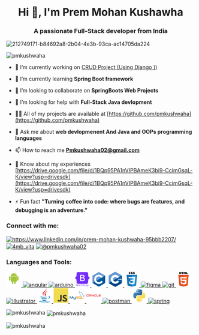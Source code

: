 <h1 align="center">Hi 👋, I'm Prem Mohan Kushawha</h1>
<h3 align="center">A passionate Full-Stack developer from India</h3>
 
![212749171-b84692a8-2b04-4e3b-93ca-ac14705da224](https://github.com/pmkushwaha/pmkushwaha/assets/108355544/d7dfcbdb-85ed-4e79-89b3-00dd6a31dab8)

<p align="left"> <img src="https://komarev.com/ghpvc/?username=pmkushwaha&label=Profile%20views&color=0e75b6&style=flat" alt="pmkushwaha" /> </p>

- 🔭 I’m currently working on [CRUD Project (Using Django )](https://github.com/pmkushwaha/Django-CRUD))

- 🌱 I’m currently learning **Spring Boot framework**

- 👯 I’m looking to collaborate on **SpringBoots Web Projects**

- 🤝 I’m looking for help with **Full-Stack Java devlopment**

- 👨‍💻 All of my projects are available at [https://github.com/pmkushwaha](https://github.com/pmkushwaha)

- 💬 Ask me about **web devlopmenent And Java and OOPs programming languages**

- 📫 How to reach me **Pmkushwaha02@gmail.com**

- 📄 Know about my experiences [https://drive.google.com/file/d/1BQp95PA1nVIPBAmeK3bi9-CcimGsqL-K/view?usp=drivesdk](https://drive.google.com/file/d/1BQp95PA1nVIPBAmeK3bi9-CcimGsqL-K/view?usp=drivesdk)

- ⚡ Fun fact **"Turning coffee into code: where bugs are features, and debugging is an adventure."**

<h3 align="left">Connect with me:</h3>
<p align="left">
<a href="https://linkedin.com/in/https://www.linkedin.com/in/prem-mohan-kushwaha-95bbb2207/" target="blank"><img align="center" src="https://raw.githubusercontent.com/rahuldkjain/github-profile-readme-generator/master/src/images/icons/Social/linked-in-alt.svg" alt="https://www.linkedin.com/in/prem-mohan-kushwaha-95bbb2207/" height="30" width="40" /></a>
<a href="https://instagram.com/4mb_vita" target="blank"><img align="center" src="https://raw.githubusercontent.com/rahuldkjain/github-profile-readme-generator/master/src/images/icons/Social/instagram.svg" alt="4mb_vita" height="30" width="40" /></a>
<a href="https://www.hackerrank.com/@pmkushwaha02" target="blank"><img align="center" src="https://raw.githubusercontent.com/rahuldkjain/github-profile-readme-generator/master/src/images/icons/Social/hackerrank.svg" alt="@pmkushwaha02" height="30" width="40" /></a>
</p>

<h3 align="left">Languages and Tools:</h3>
<p align="left"> <a href="https://developer.android.com" target="_blank" rel="noreferrer"> <img src="https://raw.githubusercontent.com/devicons/devicon/master/icons/android/android-original-wordmark.svg" alt="android" width="40" height="40"/> </a> <a href="https://angular.io" target="_blank" rel="noreferrer"> <img src="https://angular.io/assets/images/logos/angular/angular.svg" alt="angular" width="40" height="40"/> </a> <a href="https://www.arduino.cc/" target="_blank" rel="noreferrer"> <img src="https://cdn.worldvectorlogo.com/logos/arduino-1.svg" alt="arduino" width="40" height="40"/> </a> <a href="https://getbootstrap.com" target="_blank" rel="noreferrer"> <img src="https://raw.githubusercontent.com/devicons/devicon/master/icons/bootstrap/bootstrap-plain-wordmark.svg" alt="bootstrap" width="40" height="40"/> </a> <a href="https://www.cprogramming.com/" target="_blank" rel="noreferrer"> <img src="https://raw.githubusercontent.com/devicons/devicon/master/icons/c/c-original.svg" alt="c" width="40" height="40"/> </a> <a href="https://www.w3schools.com/cpp/" target="_blank" rel="noreferrer"> <img src="https://raw.githubusercontent.com/devicons/devicon/master/icons/cplusplus/cplusplus-original.svg" alt="cplusplus" width="40" height="40"/> </a> <a href="https://www.w3schools.com/css/" target="_blank" rel="noreferrer"> <img src="https://raw.githubusercontent.com/devicons/devicon/master/icons/css3/css3-original-wordmark.svg" alt="css3" width="40" height="40"/> </a> <a href="https://www.figma.com/" target="_blank" rel="noreferrer"> <img src="https://www.vectorlogo.zone/logos/figma/figma-icon.svg" alt="figma" width="40" height="40"/> </a> <a href="https://git-scm.com/" target="_blank" rel="noreferrer"> <img src="https://www.vectorlogo.zone/logos/git-scm/git-scm-icon.svg" alt="git" width="40" height="40"/> </a> <a href="https://www.w3.org/html/" target="_blank" rel="noreferrer"> <img src="https://raw.githubusercontent.com/devicons/devicon/master/icons/html5/html5-original-wordmark.svg" alt="html5" width="40" height="40"/> </a> <a href="https://www.adobe.com/in/products/illustrator.html" target="_blank" rel="noreferrer"> <img src="https://www.vectorlogo.zone/logos/adobe_illustrator/adobe_illustrator-icon.svg" alt="illustrator" width="40" height="40"/> </a> <a href="https://www.java.com" target="_blank" rel="noreferrer"> <img src="https://raw.githubusercontent.com/devicons/devicon/master/icons/java/java-original.svg" alt="java" width="40" height="40"/> </a> <a href="https://developer.mozilla.org/en-US/docs/Web/JavaScript" target="_blank" rel="noreferrer"> <img src="https://raw.githubusercontent.com/devicons/devicon/master/icons/javascript/javascript-original.svg" alt="javascript" width="40" height="40"/> </a> <a href="https://www.mysql.com/" target="_blank" rel="noreferrer"> <img src="https://raw.githubusercontent.com/devicons/devicon/master/icons/mysql/mysql-original-wordmark.svg" alt="mysql" width="40" height="40"/> </a> <a href="https://www.oracle.com/" target="_blank" rel="noreferrer"> <img src="https://raw.githubusercontent.com/devicons/devicon/master/icons/oracle/oracle-original.svg" alt="oracle" width="40" height="40"/> </a> <a href="https://postman.com" target="_blank" rel="noreferrer"> <img src="https://www.vectorlogo.zone/logos/getpostman/getpostman-icon.svg" alt="postman" width="40" height="40"/> </a> <a href="https://www.python.org" target="_blank" rel="noreferrer"> <img src="https://raw.githubusercontent.com/devicons/devicon/master/icons/python/python-original.svg" alt="python" width="40" height="40"/> </a> <a href="https://spring.io/" target="_blank" rel="noreferrer"> <img src="https://www.vectorlogo.zone/logos/springio/springio-icon.svg" alt="spring" width="40" height="40"/> </a> </p>

<p><img align="left" src="https://github-readme-stats.vercel.app/api/top-langs?username=pmkushwaha&show_icons=true&locale=en&layout=compact" alt="pmkushwaha" /></p>

<p>&nbsp;<img align="center" src="https://github-readme-stats.vercel.app/api?username=pmkushwaha&show_icons=true&locale=en" alt="pmkushwaha" /></p>

<p><img align="center" src="https://github-readme-streak-stats.herokuapp.com/?user=pmkushwaha&" alt="pmkushwaha" /></p>

